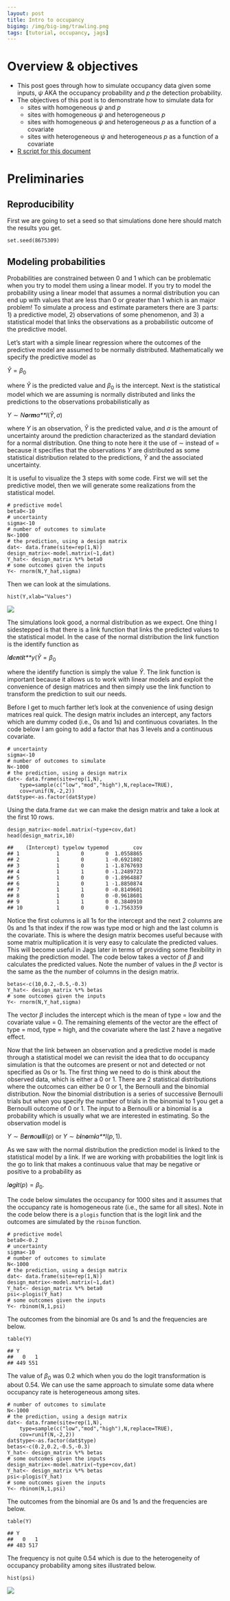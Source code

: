 ```yaml
---
layout: post
title: Intro to occupancy 
bigimg: /img/big-img/trawling.png
tags: [tutorial, occupancy, jags]
---
```


Overview & objectives
=====================

-   This post goes through how to simulate occupancy data given some
    inputs, *ψ* AKA the occupancy probability and *p* the detection
    probability.
-   The objectives of this post is to demonstrate how to simulate data
    for
    -   sites with homogeneous *ψ* and *p*
    -   sites with homogeneous *ψ* and heterogeneous *p*
    -   sites with homogeneous *ψ* and heterogeneous *p* as a function
        of a covariate
    -   sites with heterogeneous *ψ* and heterogeneous *p* as a function
        of a covariate
-   [R script for this document](img/2020-05-23-occupancy-1_files/20202-05-23-occupancy-1.R)

Preliminaries
=============

Reproducibility
---------------

First we are going to set a seed so that simulations done here should
match the results you get.

    set.seed(8675309)

Modeling probabilities
----------------------

Probabilities are constrained between 0 and 1 which can be problematic
when you try to model them using a linear model. If you try to model the
probability using a linear model that assumes a normal distribution you
can end up with values that are less than 0 or greater than 1 which is
an major problem! To simulate a process and estimate parameters there
are 3 parts: 1) a predictive model, 2) observations of some phenomenon,
and 3) a statistical model that links the observations as a
probabilistic outcome of the predictive model.

Let’s start with a simple linear regression where the outcomes of the
predictive model are assumed to be normally distributed. Mathematically
we specify the predictive model as

*Ŷ* = *β*<sub>0</sub>

where *Ŷ* is the predicted value and *β*<sub>0</sub> is the intercept.
Next is the statistical model which we are assuming is normally
distributed and links the predictions to the observations
probabilistically as

*Y* ∼ *N**o**r**m**a**l*(*Ŷ*, *σ*)

where *Y* is an observation, *Ŷ* is the predicted value, and *σ* is the
amount of uncertainty around the prediction characterized as the
standard deviation for a normal distribution. One thing to note here it
the use of ∼ instead of = because it specifies that the observations *Y*
are distributed as some statistical distribution related to the
predictions, *Ŷ* and the associated uncertainty.

It is useful to visualize the 3 steps with some code. First we will set
the predictive model, then we will generate some realizations from the
statistical model.

    # predictive model
    beta0<-10
    # uncertainty
    sigma<-10
    # number of outcomes to simulate
    N<-1000
    # the prediction, using a design matrix
    dat<- data.frame(site=rep(1,N))
    design_matrix<-model.matrix(~1,dat)
    Y_hat<- design_matrix %*% beta0
    # some outcomes given the inputs
    Y<- rnorm(N,Y_hat,sigma)

Then we can look at the simulations.

    hist(Y,xlab="Values")

![](/img/2020-05-23-occupancy-1_files/unnamed-chunk-4-1.png)

The simulations look good, a normal distribution as we expect. One thing
I sidestepped is that there is a link function that links the predicted
values to the statistical model. In the case of the normal distribution
the link function is the identify function as

*I**d**e**n**t**i**t**y*(*Ŷ* = *β*<sub>0</sub>

where the identify function is simply the value *Ŷ*. The link function
is important because it allows us to work with linear models and exploit
the convenience of design matrices and then simply use the link function
to transform the prediction to suit our needs.

Before I get to much farther let’s look at the convenience of using
design matrices real quick. The design matrix includes an intercept, any
factors which are dummy coded (i.e., 0s and 1s) and continuous
covariates. In the code below I am going to add a factor that has 3
levels and a continuous covariate.

    # uncertainty
    sigma<-10
    # number of outcomes to simulate
    N<-1000
    # the prediction, using a design matrix
    dat<- data.frame(site=rep(1,N),
        type=sample(c("low","mod","high"),N,replace=TRUE),
        cov=runif(N,-2,2))
    dat$type<-as.factor(dat$type)

Using the data.frame `dat` we can make the design matrix and take a look
at the first 10 rows.

    design_matrix<-model.matrix(~type+cov,dat)
    head(design_matrix,10)

    ##    (Intercept) typelow typemod        cov
    ## 1            1       0       0  1.0558865
    ## 2            1       0       1 -0.6921802
    ## 3            1       0       1 -1.8767693
    ## 4            1       1       0 -1.2489723
    ## 5            1       0       0 -1.8964887
    ## 6            1       0       1 -1.8850874
    ## 7            1       1       0 -0.8149601
    ## 8            1       0       0 -0.9618601
    ## 9            1       1       0  0.3840910
    ## 10           1       0       0 -1.7563359

Notice the first columns is all 1s for the intercept and the next 2
columns are 0s and 1s that index if the row was type mod or high and the
last column is the covariate. This is where the design matrix becomes
useful because with some matrix multiplication it is very easy to
calculate the predicted values. This will become useful in Jags later in
terms of providing some flexibility in making the prediction model. The
code below takes a vector of *β* and calculates the predicted values.
Note the number of values in the *β* vector is the same as the the
number of columns in the design matrix.

    betas<-c(10,0.2,-0.5,-0.3)
    Y_hat<- design_matrix %*% betas
    # some outcomes given the inputs
    Y<- rnorm(N,Y_hat,sigma)

The vector *β* includes the intercept which is the mean of type = low
and the covariate value = 0. The remaining elements of the vector are
the effect of type = mod, type = high, and the covariate where the last
2 have a negative effect.

Now that the link between an observation and a predictive model is made
through a statistical model we can revisit the idea that to do occupancy
simulation is that the outcomes are present or not and detected or not
specified as 0s or 1s. The first thing we need to do is think about the
observed data, which is either a 0 or 1. There are 2 statistical
distributions where the outcomes can either be 0 or 1, the Bernoulli and
the binomial distribution. Now the binomial distribution is a series of
successive Bernoulli trials but when you specify the number of trials in
the binomial to 1 you get a Bernoulli outcome of 0 or 1. The input to a
Bernoulli or a binomial is a probability which is usually what we are
interested in estimating. So the observation model is

*Y* ∼ *B**e**r**n**o**u**l**l**i*(*p*) or
*Y* ∼ *b**i**n**o**m**i**a**l*(*p*, 1).

As we saw with the normal distribution the prediction model is linked to
the statistical model by a link. If we are working with probabilities
the logit link is the go to link that makes a continuous value that may
be negative or positive to a probability as

*l**o**g**i**t*(*p*) = *β*<sub>0</sub>.

The code below simulates the occupancy for 1000 sites and it assumes
that the occupancy rate is homogeneous rate (i.e., the same for all
sites). Note in the code below there is a `plogis` function that is the
logit link and the outcomes are simulated by the `rbinom` function.

    # predictive model
    beta0<-0.2
    # uncertainty
    sigma<-10
    # number of outcomes to simulate
    N<-1000
    # the prediction, using a design matrix
    dat<- data.frame(site=rep(1,N))
    design_matrix<-model.matrix(~1,dat)
    Y_hat<- design_matrix %*% beta0
    psi<-plogis(Y_hat)
    # some outcomes given the inputs
    Y<- rbinom(N,1,psi)

The outcomes from the binomial are 0s and 1s and the frequencies are
below.

    table(Y)

    ## Y
    ##   0   1 
    ## 449 551

The value of *β*<sub>0</sub> was 0.2 which when you do the logit
transformation is about 0.54. We can use the same approach to simulate
some data where occupancy rate is heterogeneous among sites.

    # number of outcomes to simulate
    N<-1000
    # the prediction, using a design matrix
    dat<- data.frame(site=rep(1,N),
        type=sample(c("low","mod","high"),N,replace=TRUE),
        cov=runif(N,-2,2))
    dat$type<-as.factor(dat$type)
    betas<-c(0.2,0.2,-0.5,-0.3)
    Y_hat<- design_matrix %*% betas
    # some outcomes given the inputs
    design_matrix<-model.matrix(~type+cov,dat)
    Y_hat<- design_matrix %*% betas
    psi<-plogis(Y_hat)
    # some outcomes given the inputs
    Y<- rbinom(N,1,psi)

The outcomes from the binomial are 0s and 1s and the frequencies are
below.

    table(Y)

    ## Y
    ##   0   1 
    ## 483 517

The frequency is not quite 0.54 which is due to the heterogeneity of
occupancy probability among sites illustrated below.

    hist(psi)

![](/img/2020-05-23-occupancy-1_files/unnamed-chunk-12-1.png)

<!--



#This type of linear model
#with an intercept as the only parameter will be important moving forward as it is the base 
#model for homogenous $\psi$ and $p$. 
#
#The way we deal with
#
## Generating some occupancy data
#
#
#```{r}
#nsites<- 450
#```
#
#```{r}
#nreps<-3## number of samples done in a site
#```
#
#
#```{r}
#b0<- 1.75
#b1<- -0.02
#```
#
#```{r}
#occ_covs<- data.frame(site=c(1:nsites),
#    ele=rnorm(nsites, 0,1),
#    X1=rnorm(nsites,0,1),
#    X2=rnorm(nsites,0,1))
#y<- model.matrix(~ele,occ_covs) %*% c(b0,b1)
#psi<- plogis(y)
#```
#
#
#
#```{r}
## detection
#c0<- 0.4  ## intercept seine
#c1=-1.5 ## effect of trawl
#c2= 1.5 ## effect of covariate y3
## DATA.FRAME OF DETECTION COVARITES SORTED BY SITE AND OCCASION WITHIN SITE
#det_covs<-expand.grid(
#    site=c(1:nsites), 
#    rep=c(1:3))
#det_covs<- det_covs[order(det_covs$site,
#    det_covs$rep),] ## sort by site and rep within site that is how unmarked likes the data
### GEAR  
#det_covs$gear<- sample(c("seine","trawl"),
#    nsites*nreps,replace=TRUE)
#det_covs$gear<-factor(det_covs$gear)
### add 2 sham variables to as detection covariates (global model = dcv+Y1+Y2)
#det_covs$Y1<- rnorm(nrow(det_covs),0,1) ## SCALED TO MEAN 0 AND SD = 1
#det_covs$Y2<- rnorm(nrow(det_covs),0,1) 
#det_covs$Y3<- rnorm(nrow(det_covs),0,1)
#yy<- model.matrix(~gear+Y3,det_covs)%*% c(c0,c1,c2)
#
#p<-matrix(0,nrow=nsites,ncol=nreps)
### MAKE P INTO A MATRIX
#for(i in 1:nsites)
#    {
#    for(k in 1:nreps)
#        {## TRASNFORM TO PROBABILITY
#        p[i,k]<-plogis(yy[which(det_covs$site==i&det_covs$rep==k)])
#        }
#     }
#    
#
### simulate detections for 3 replicates in each site
#Z<- rbinom(nsites,1,psi) ## SITE OCCUPIED OR NOT
## detection matrix each row is a site
#y<-matrix(0,nrow=nsites,ncol=nreps)## MATRIX OF DETECTION HISTORIES
#for(k in 1:nreps)
#    {
#    y[,k]<-rbinom(nsites,1,p[,k]*Z)
#    }
#
#
#```
#
#
### DONE GENERATING DATA TO FIT MODEL TO    
# 
## MODEL SELECTION USING ALL POSSIBLE COMBINATIONS 
#
#```{r}
#occ_model_covs<-c("ele","X1","X2")
#det_model_covs<- c("gear","Y1","Y2","Y3")
#```
#
#
#```{r}
### MAKE ALL POSSIBLE COMBINATIONS OF OCCUPANCY COVARIATES
#occ_models<- c()
#for(i in 1:length(occ_model_covs))
#    {
#    occ_models<- c(occ_models,
#        unlist(apply(combn(occ_model_covs,i),2,paste,collapse="+")))
#    }
#```
#
#
#```{r}
### MAKE ALL POSSIBLE COMBINATIONS OF DETECTION COVARIATES
#det_models<- c()
#for(i in 1:length(det_model_covs))
#    {
#    det_models<- c(det_models,unlist(apply(combn(det_model_covs,i),2,paste,collapse="+")))
#    }   
### ALL COMBOS OF OCCUPANCY AND DETECTION 
#### DETCTION MODLE GOES FIRST IN OCCU
#models<- expand.grid(det=det_models, occ=occ_models,stringsAsFactors = FALSE) 
#models<- apply(models,1,paste,collapse="~") 
#models<-paste("~",models,sep="") ## add front tilda for unmarked  
#library(unmarked)
#library( AICcmodavg)
### GET DATA FORMATED FOR UNMARKED
#um_dat<- unmarkedFrameOccu(y, 
#    siteCovs=occ_covs, 
#    obsCovs=det_covs)
#
### FIT THE TRUE MODEL
#fit<- occu(~gear+Y3~ele,um_dat)
#cbind(coef(fit),c(b0,b1,c0,c1,c2))## does ok for detection covs, occupancy not so much
### SO OF THE 2 ANALYSIS IS MOST ROBUST TO ESTIMATE DETECTION PROBABLITIES
#
### FIT ALL THE MODELS AND EXTRACT AIC
#output<-data.frame()
#for(m in 1:length(models))
#    {
#    fit<- occu(as.formula(models[m]),um_dat)
#    output<-rbind(output,data.frame(model=models[m],
#        nll=fit@negLogLike,
#        covergence=fit@opt$convergence,
#        covergence_message=ifelse(is.null(fit@opt$message),"None",fit@opt$message),
#        AIC=fit@AIC))
#    }
#
### MODEL SELECTION
#output<-output[order(output$AIC),]
#output$daic<- output$AIC-min(output$AIC)
#output$model_lik<- exp(-0.5*output$daic)
#output$model_weight<- output$model_lik/sum(output$model_lik)
#
#
#
#```
#
-->
